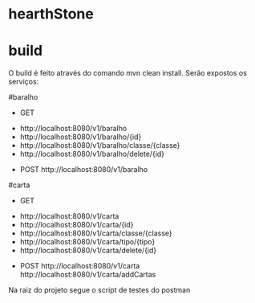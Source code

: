 # hearthStone
# build
O build é feito através do comando mvn clean install.
Serão expostos os serviços:

#baralho
- GET
* http://localhost:8080/v1/baralho
* http://localhost:8080/v1/baralho/{id}
* http://localhost:8080/v1/baralho/classe/{classe}
* http://localhost:8080/v1/baralho/delete/{id}

- POST
http://localhost:8080/v1/baralho

#carta
- GET
* http://localhost:8080/v1/carta
* http://localhost:8080/v1/carta/{id}
* http://localhost:8080/v1/carta/classe/{classe}
* http://localhost:8080/v1/carta/tipo/{tipo}
* http://localhost:8080/v1/carta/delete/{id}

- POST
http://localhost:8080/v1/carta
http://localhost:8080/v1/carta/addCartas

Na raiz do projeto segue o script de testes do postman